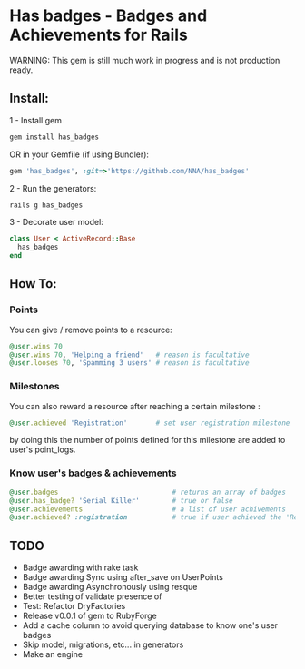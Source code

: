 # Has badges - Badges and Achievements for Rails

WARNING: This gem is still much work in progress and is not production ready.

## Install:
1 - Install gem

``` ruby
gem install has_badges
```

OR in your Gemfile (if using Bundler):

``` ruby
gem 'has_badges', :git=>'https://github.com/NNA/has_badges'
```

2 - Run the generators:

``` ruby
rails g has_badges
```

3 - Decorate user model:
``` ruby
class User < ActiveRecord::Base
  has_badges
end
```

## How To:

### Points
You can give / remove points to a resource:
``` ruby
@user.wins 70
@user.wins 70, 'Helping a friend'   # reason is facultative
@user.looses 70, 'Spamming 3 users' # reason is facultative
```

### Milestones 
You can also reward a resource after reaching a certain milestone :
``` ruby
@user.achieved 'Registration'     	# set user registration milestone
```
by doing this the number of points defined for this milestone are added to user's point_logs.

### Know user's badges & achievements
``` ruby
@user.badges 							# returns an array of badges
@user.has_badge? 'Serial Killer' 		# true or false
@user.achievements                  	# a list of user achivements
@user.achieved? :registration       	# true if user achieved the 'Registration' achievement 
```

## TODO
 - Badge awarding with rake task
 - Badge awarding Sync using after_save on UserPoints
 - Badge awarding Asynchronously using resque 
 - Better testing of validate presence of
 - Test: Refactor DryFactories
 - Release v0.0.1 of gem to RubyForge
 - Add a cache column to avoid querying database to know one's user badges
 - Skip model, migrations, etc... in generators
 - Make an engine

 [examples]: https://github.com/NNA/cucumber-snapshot/tree/master/examples